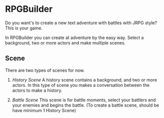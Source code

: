 # RPGBuilder

Do you want's to create a new text adventure with battles with JRPG style? This is your game.

In RPGBuilder you can create at adventure by the easy way.
Select a background, two or more actors and make multiple scenes.

**Scene**
--
There are two types of scenes for now.
1. *History Scene*
A history scene contains a background, and two or more actors. In this type of scene you makes a conversation between the actors to make a history.

2. *Battle Scene*
This scene is for battle moments, select your battlers and your enemies and begins the battle. (To create a battle scene, should be have minimum 1 History Scene)
